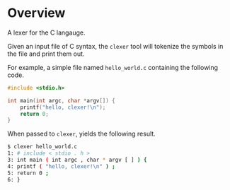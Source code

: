 # Overview
A lexer for the C langauge.

Given an input file of C syntax, the `clexer` tool will tokenize the symbols in the file and print them out.

For example, a simple file named `hello_world.c` containing the following code.
```C
#include <stdio.h>

int main(int argc, char *argv[]) {
    printf("hello, clexer!\n");
    return 0;
}
```

When passed to `clexer`, yields the following result.

```sh
$ clexer hello_world.c
1: # include < stdio . h > 
3: int main ( int argc , char * argv [ ] ) { 
4: printf ( "hello, clexer!\n" ) ; 
5: return 0 ; 
6: } 
```

